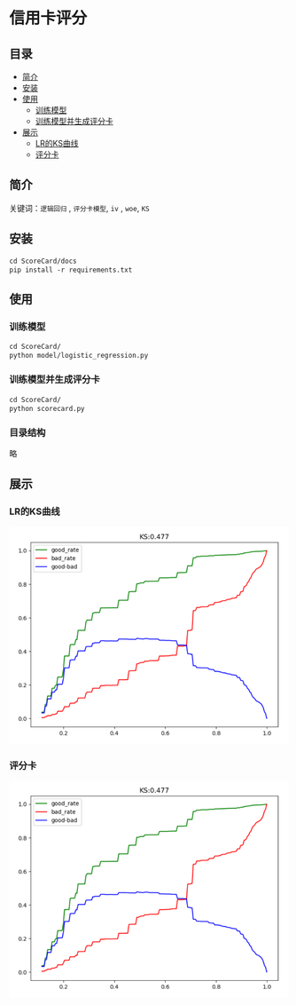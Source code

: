# 信用卡评分


## 目录
- [简介](#简介)
- [安装](#安装)
- [使用](#使用)
    - [训练模型](#训练模型)
    - [训练模型并生成评分卡](#训练模型并生成评分卡)
- [展示](#展示)
    - [LR的KS曲线](#LR的KS曲线)
    - [评分卡](#评分卡)
    
    
## 简介


关键词：`逻辑回归` , `评分卡模型`, `iv` , `woe`, `KS`

## 安装
    
    cd ScoreCard/docs
    pip install -r requirements.txt 

## 使用

### 训练模型

    cd ScoreCard/
    python model/logistic_regression.py
    
### 训练模型并生成评分卡

    cd ScoreCard/
    python scorecard.py
    
### 目录结构
略

## 展示

### LR的KS曲线

![ks曲线](https://github.com/xumoremore/ScoreCard/blob/main/docs/KS.png)

### 评分卡

![信用评分表](https://github.com/xumoremore/ScoreCard/blob/main/docs/scorecard.png)


